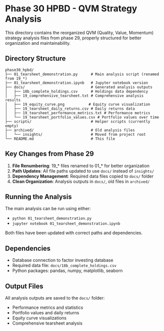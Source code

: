 # Phase 30 HPBD - QVM Strategy Analysis

This directory contains the reorganized QVM (Quality, Value, Momentum) strategy analysis files from phase 29, properly structured for better organization and maintainability.

## Directory Structure

```
phase30_hpbd/
├── 01_tearsheet_demonstration.py      # Main analysis script (renamed from 19_*)
├── 01_tearsheet_demonstration.ipynb   # Jupyter notebook version
├── docs/                              # Generated analysis outputs
│   ├── 18b_complete_holdings.csv      # Holdings data dependency
│   ├── 19_comprehensive_tearsheet.txt # Comprehensive analysis results
│   ├── 19_equity_curve.png           # Equity curve visualization
│   ├── 19_tearsheet_daily_returns.csv # Daily returns data
│   ├── 19_tearsheet_performance_metrics.txt # Performance metrics
│   └── 19_tearsheet_portfolio_values.csv # Portfolio values over time
├── scripts/                           # Helper scripts (currently empty)
├── archived/                          # Old analysis files
│   └── insights/                      # Moved from project root
└── README.md                          # This file
```

## Key Changes from Phase 29

1. **File Renumbering**: 19_* files renamed to 01_* for better organization
2. **Path Updates**: All file paths updated to use `docs/` instead of `insights/`
3. **Dependency Management**: Required data files copied to `docs/` folder
4. **Clean Organization**: Analysis outputs in `docs/`, old files in `archived/`

## Running the Analysis

The main analysis can be run using either:
- `python 01_tearsheet_demonstration.py`
- `jupyter notebook 01_tearsheet_demonstration.ipynb`

Both files have been updated with correct paths and dependencies.

## Dependencies

- Database connection to factor investing database
- Required data file: `docs/18b_complete_holdings.csv`
- Python packages: pandas, numpy, matplotlib, seaborn

## Output Files

All analysis outputs are saved to the `docs/` folder:
- Performance metrics and statistics
- Portfolio values and daily returns
- Equity curve visualizations
- Comprehensive tearsheet analysis
